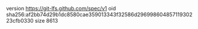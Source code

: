 version https://git-lfs.github.com/spec/v1
oid sha256:af2bb74d29b1dc8580cae359013343f32586d29699860485711930223cfb0330
size 8613
